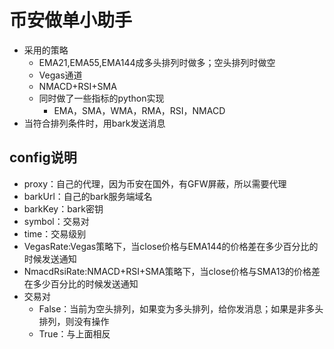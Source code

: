 # 币安做单小助手
* 采用的策略
  * EMA21,EMA55,EMA144成多头排列时做多；空头排列时做空
  * Vegas通道
  * NMACD+RSI+SMA
  * 同时做了一些指标的python实现
    * EMA，SMA，WMA，RMA，RSI，NMACD
* 当符合排列条件时，用bark发送消息
## config说明
* proxy：自己的代理，因为币安在国外，有GFW屏蔽，所以需要代理
* barkUrl：自己的bark服务端域名
* barkKey：bark密钥
* symbol：交易对
* time：交易级别
* VegasRate:Vegas策略下，当close价格与EMA144的价格差在多少百分比的时候发送通知
* NmacdRsiRate:NMACD+RSI+SMA策略下，当close价格与SMA13的价格差在多少百分比的时候发送通知
* 交易对
  * False：当前为空头排列，如果变为多头排列，给你发消息；如果是非多头排列，则没有操作
  * True：与上面相反